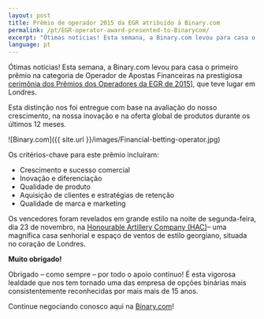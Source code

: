 ```yaml
---
layout: post
title: Prêmio de operador 2015 da EGR atribuído à Binary.com
permalink: /pt/EGR-operator-award-presented-to-Binarycom/
excerpt: "Ótimas notícias! Esta semana, a Binary.com levou para casa o primeiro prêmio na categoria de Operador de Apostas Financeiras na prestigiosa cerimônia dos Prêmios dos Operadores..."  
language: pt
---
```


Ótimas notícias! Esta semana, a Binary.com levou para casa o primeiro prêmio na categoria de Operador de Apostas Financeiras na prestigiosa [cerimônia dos Prêmios dos Operadores da EGR de 2015](https://www.eiseverywhere.com/ehome/135475/308461/?&)], que teve lugar em Londres.

Esta distinção nos foi entregue com base na avaliação do nosso crescimento, na nossa inovação e na oferta global de produtos durante os últimos 12 meses.

![Binary.com]({{ site.url }}/images/Financial-betting-operator.jpg)

Os critérios-chave para este prêmio incluíram:

* Crescimento e sucesso comercial
* Inovação e diferenciação
* Qualidade de produto
* Aquisição de clientes e estratégias de retenção
* Qualidade de marca e marketing


Os vencedores foram revelados em grande estilo na noite de segunda-feira, dia 23 de novembro, na [Honourable Artillery Company (HAC)](http://www.hac.org.uk/events)– uma magnífica casa senhorial e espaço de ventos de estilo georgiano, situada no coração de Londres.



**Muito obrigado!**

Obrigado – como sempre – por todo o apoio contínuo! É esta vigorosa lealdade que nos tem tornado uma das empresa de opções binárias mais consistentemente reconhecidas por mais mais de 15 anos.

Continue negociando conosco aqui na [Binary.com](https://www.binary.com/)!






